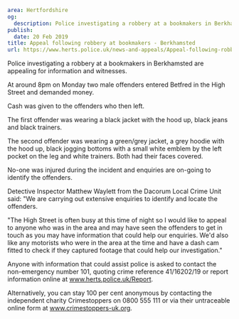 ```yaml
area: Hertfordshire
og:
  description: Police investigating a robbery at a bookmakers in Berkhamsted are appealing for information and witnesses.
publish:
  date: 20 Feb 2019
title: Appeal following robbery at bookmakers - Berkhamsted
url: https://www.herts.police.uk/news-and-appeals/Appeal-following-robbery-at-bookmakers-Berkhamsted-2599
```

Police investigating a robbery at a bookmakers in Berkhamsted are appealing for information and witnesses.

At around 8pm on Monday two male offenders entered Betfred in the High Street and demanded money.

Cash was given to the offenders who then left.

The first offender was wearing a black jacket with the hood up, black jeans and black trainers.

The second offender was wearing a green/grey jacket, a grey hoodie with the hood up, black jogging bottoms with a small white emblem by the left pocket on the leg and white trainers. Both had their faces covered.

No-one was injured during the incident and enquiries are on-going to identify the offenders.

Detective Inspector Matthew Waylett from the Dacorum Local Crime Unit said: "We are carrying out extensive enquiries to identify and locate the offenders.

"The High Street is often busy at this time of night so I would like to appeal to anyone who was in the area and may have seen the offenders to get in touch as you may have information that could help our enquiries. We'd also like any motorists who were in the area at the time and have a dash cam fitted to check if they captured footage that could help our investigation."

Anyone with information that could assist police is asked to contact the non-emergency number 101, quoting crime reference 41/16202/19 or report information online at www.herts.police.uk/Report.

Alternatively, you can stay 100 per cent anonymous by contacting the independent charity Crimestoppers on 0800 555 111 or via their untraceable online form at www.crimestoppers-uk.org.
